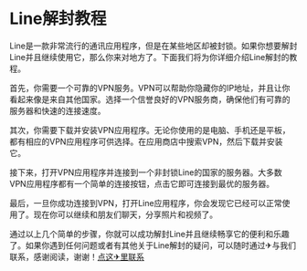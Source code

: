 # Line解封教程

Line是一款非常流行的通讯应用程序，但是在某些地区却被封锁。如果你想要解封Line并且继续使用它，那么你来对地方了。下面我们将为你详细介绍Line解封的教程。

首先，你需要一个可靠的VPN服务。VPN可以帮助你隐藏你的IP地址，并且让你看起来像是来自其他国家。选择一个信誉良好的VPN服务商，确保他们有可靠的服务器和快速的连接速度。

其次，你需要下载并安装VPN应用程序。无论你使用的是电脑、手机还是平板，都有相应的VPN应用程序可供选择。在应用商店中搜索VPN，然后下载并安装它。

接下来，打开VPN应用程序并连接到一个非封锁Line的国家的服务器。大多数VPN应用程序都有一个简单的连接按钮，点击它即可连接到最优的服务器。

最后，一旦你成功连接到VPN，打开Line应用程序，你会发现它已经可以正常使用了。现在你可以继续和朋友们聊天，分享照片和视频了。

通过以上几个简单的步骤，你就可以成功解封Line并且继续畅享它的便利和乐趣了。如果你遇到任何问题或者有其他关于Line解封的疑问，可以随时通过✈与我们联系，感谢阅读，谢谢！[点这✈里联系](https://www.k02.cc)